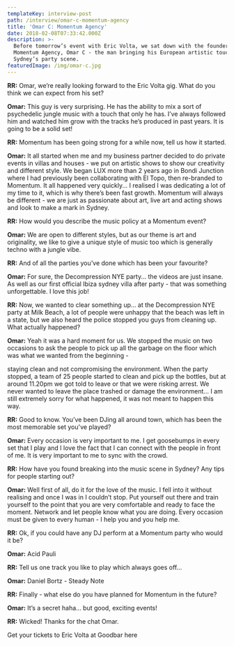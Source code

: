 ```yaml
---
templateKey: interview-post
path: /interview/omar-c-momentum-agency
title: 'Omar C: Momentum Agency'
date: 2018-02-08T07:33:42.000Z
description: >-
  Before tomorrow’s event with Eric Volta, we sat down with the founder of
  Momentum Agency, Omar C - the man bringing his European artistic touch to
  Sydney’s party scene.
featuredImage: /img/omar-c.jpg
---
```


**RR:** Omar, we’re really looking forward to the Eric Volta gig. What do you think we can expect from his set?

**Omar:** This guy is very surprising. He has the ability to mix a sort of psychedelic jungle music with a touch that only he has. I’ve always followed him and watched him grow with the tracks he’s produced in past years. It is going to be a solid set!

**RR:** Momentum has been going strong for a while now, tell us how it started.

**Omar:** It all started when me and my business partner decided to do private events in villas and houses - we put on artistic shows to show our creativity and different style. We began LUX more than 2 years ago in Bondi Junction where I had previously been collaborating with El Topo, then re-branded to Momentum. It all happened very quickly... I realised I was dedicating a lot of my time to it, which is why there’s been fast growth. Momentum will always be different - we are just as passionate about art, live art and acting shows and look to make a mark in Sydney.

**RR:** How would you describe the music policy at a Momentum event?

**Omar:** We are open to different styles, but as our theme is art and originality, we like to give a unique style of music too which is generally techno with a jungle vibe.

**RR:** And of all the parties you’ve done which has been your favourite?

**Omar:** For sure, the Decompression NYE party... the videos are just insane. As well as our first official Ibiza sydney villa after party - that was something unforgettable. I love this job!

**RR:** Now, we wanted to clear something up… at the Decompression NYE party at Milk Beach, a lot of people were unhappy that the beach was left in a state, but we also heard the police stopped you guys from cleaning up. What actually happened?

**Omar:** Yeah it was a hard moment for us. We stopped the music on two occasions to ask the people to pick up all the garbage on the floor which was what we wanted from the beginning -

staying clean and not compromising the environment. When the party stopped, a team of 25 people started to clean and pick up the bottles, but at around 11.20pm we got told to leave or that we were risking arrest. We never wanted to leave the place trashed or damage the environment... I am still extremely sorry for what happened, it was not meant to happen this way.

**RR:** Good to know. You’ve been DJing all around town, which has been the most memorable set you've played?

**Omar:** Every occasion is very important to me. I get goosebumps in every set that I play and I love the fact that I can connect with the people in front of me. It is very important to me to sync with the crowd.

**RR:** How have you found breaking into the music scene in Sydney? Any tips for people starting out?

**Omar:** Well first of all, do it for the love of the music. I fell into it without realising and once I was in I couldn’t stop. Put yourself out there and train yourself to the point that you are very comfortable and ready to face the moment. Network and let people know what you are doing. Every occasion must be given to every human - I help you and you help me.

**RR:** Ok, if you could have any DJ perform at a Momentum party who would it be?

**Omar:** Acid Pauli

**RR:** Tell us one track you like to play which always goes off…

**Omar:** Daniel Bortz - Steady Note

**RR:** Finally - what else do you have planned for Momentum in the future?

**Omar:** It’s a secret haha... but good, exciting events!

**RR:** Wicked! Thanks for the chat Omar.

Get your tickets to Eric Volta at Goodbar here
